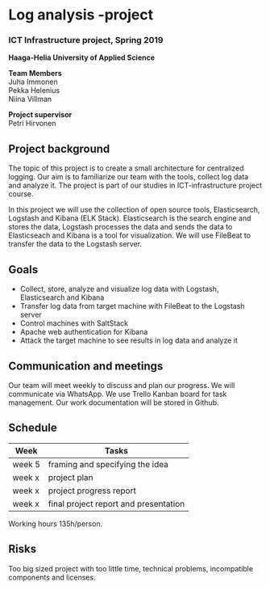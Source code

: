 # Log analysis -project

### ICT Infrastructure project, Spring 2019
**Haaga-Helia University of Applied Science**

**Team Members**  
Juha Immonen  
Pekka Helenius  
Niina Villman  

**Project supervisor**  
Petri Hirvonen

## Project background
The topic of this project is to create a small architecture for centralized logging. Our aim is to familiarize our team with the tools, collect log data and analyze it. The project is part of our studies in ICT-infrastructure project course.

In this project we will use the collection of open source tools, Elasticsearch, Logstash and Kibana (ELK Stack). Elasticsearch is the search engine and stores the data, Logstash processes the data and sends the data to Elasticseach and Kibana is a tool for visualization. We will use FileBeat to transfer the data to the Logstash server.

## Goals
- Collect, store, analyze and visualize log data with Logstash, Elasticsearch and Kibana
- Transfer log data from target machine with FileBeat to the Logstash server
- Control machines with SaltStack
- Apache web authentication for Kibana
- Attack the target machine to see results in log data and analyze it



## Communication and meetings
Our team will meet weekly to discuss and plan our progress. We will communicate via WhatsApp. We use Trello Kanban board for task management. Our work documentation will be stored in Github.


## Schedule
Week | Tasks
---- | -----
week 5 | framing and specifying the idea
week x | project plan
week x | project progress report
week x | final project report and presentation

Working hours 135h/person.

## Risks
Too big sized project with too little time, technical problems, incompatible components and licenses.
